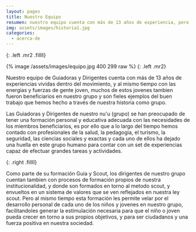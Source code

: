 ```yaml
---
layout: pages
title: Nuestro Equipo
resumen: nuestro equipo cuenta con más de 13 años de experiencia, pero tambien con gente joven
img: assets/images/historia1.jpg
categories: 
  - acerca-de
---
```

<amp-img width="400" height="299" layout="fixed" alt="Nuestro Equipo 2009" src="/assets/images/equipo.jpg"></amp-img>
{: .left .mr2 .fillll}

{% image /assets/images/equipo.jpg 400 299 raw %}
{: .left .mr2}

Nuestro equipo de Guiadoras y Dirigentes cuenta con más de 13 años de experiencias vividas dentro del movimiento, y al mismo tiempo con las energias y fuerzas de gente joven, muchos de estos jovenes tambien fueron beneficiarios en nuestro grupo y son fieles ejemplos del buen trabajo que hemos hecho a través de nuestra historia como grupo.

Las Guiadoras y Dirigentes de nuestro nu'u (grupo) se han preocupado de tener una formación personal y educativa adecuada con las necesidades de los miembros beneficiarios, es por ello que a lo largo del tiempo hemos contado con profesionales de la salud, la pedagogia, el turismo, la seguridad, las ciencias sociales y exactas y cada uno de ellos ha dejado una huella en este grupo humano para contar con un set de experiencias capaz de efectuar grandes tareas y actividades.

<amp-img width="400" height="300" layout="fixed" alt="Nuestro Equipo 2012" src="/assets/images/equipo1.jpg"></amp-img>
{: .right .fillll}

Como parte de su formación Guia y Scout, los dirigentes de nuestro grupo cuentan tambien con procesos de formación propios de nuestra institucionalidad, y donde son formados en torno al metodo scout, y envueltos en un sistema de valores que se ven reflejados en nuestra ley scout. Pero al mismo tiempo esta formación les permite velar por el desarrollo personal de cada uno de los niños y jovenes en nuestro grupo, facilitandoles generar la estimulación necesaria para que el niño o joven pueda crecer en torno a sus propios objetivos, y para ser ciudadanos y una fuerza positiva en nuestra sociedad.
